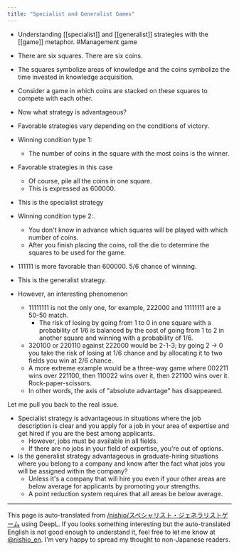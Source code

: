 ```yaml
---
title: "Specialist and Generalist Games"
---
```


- Understanding [[specialist]] and [[generalist]] strategies with the [[game]] metaphor. #Management game

- There are six squares. There are six coins.
- The squares symbolize areas of knowledge and the coins symbolize the time invested in knowledge acquisition.
- Consider a game in which coins are stacked on these squares to compete with each other.
- Now what strategy is advantageous?

- Favorable strategies vary depending on the conditions of victory.
- Winning condition type 1:
    - The number of coins in the square with the most coins is the winner.
- Favorable strategies in this case
    - Of course, pile all the coins in one square.
    - This is expressed as 600000.
- This is the specialist strategy

- Winning condition type 2:.
    - You don't know in advance which squares will be played with which number of coins.
    - After you finish placing the coins, roll the die to determine the squares to be used for the game.
- 111111 is more favorable than 600000. 5/6 chance of winning.
- This is the generalist strategy.
- However, an interesting phenomenon
    - 11111111 is not the only one, for example, 222000 and 11111111 are a 50-50 match.
        - The risk of losing by going from 1 to 0 in one square with a probability of 1/6 is balanced by the cost of going from 1 to 2 in another square and winning with a probability of 1/6.
    - 320100 or 220110 against 222000 would be 2-1-3; by going 2 -> 0 you take the risk of losing at 1/6 chance and by allocating it to two fields you win at 2/6 chance.
    - A more extreme example would be a three-way game where 002211 wins over 221100, then 110022 wins over it, then 221100 wins over it. Rock-paper-scissors.
    - In other words, the axis of "absolute advantage" has disappeared.

Let me pull you back to the real issue.
- Specialist strategy is advantageous in situations where the job description is clear and you apply for a job in your area of expertise and get hired if you are the best among applicants.
    - However, jobs must be available in all fields.
    - If there are no jobs in your field of expertise, you're out of options.
- Is the generalist strategy advantageous in graduate-hiring situations where you belong to a company and know after the fact what jobs you will be assigned within the company?
    - Unless it's a company that will hire you even if your other areas are below average for applicants by promoting your strengths.
    - A point reduction system requires that all areas be below average.

---
This page is auto-translated from [/nishio/スペシャリスト・ジェネラリストゲーム](https://scrapbox.io/nishio/スペシャリスト・ジェネラリストゲーム) using DeepL. If you looks something interesting but the auto-translated English is not good enough to understand it, feel free to let me know at [@nishio_en](https://twitter.com/nishio_en). I'm very happy to spread my thought to non-Japanese readers.